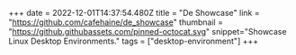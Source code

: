 +++
date = 2022-12-01T14:37:54.480Z
title = "De Showcase"
link = "https://github.com/cafehaine/de_showcase"
thumbnail = "https://github.githubassets.com/pinned-octocat.svg"
snippet="Showcase Linux Desktop Environments."
tags = ["desktop-environment"]
+++
